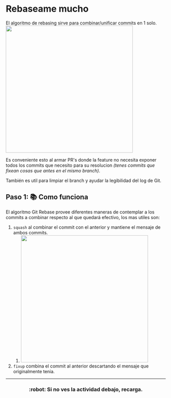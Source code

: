 # Rebaseame mucho
El algoritmo de rebasing sirve para combinar/unificar commits en 1 solo. 
<img src="https://blog.axosoft.com/wp-content/uploads/2017/06/Squash.gif" width="400px">


Es conveniente esto al armar PR's donde la feature no necesita exponer todos los commits que necesito para su resolucion _(tenes commits que fixean cosas que antes en el mismo branch)_.

También es util para limpiar el branch y ayudar la legibilidad del log de Git.

## Paso 1: :books: Como funciona 
El algoritmo Git Rebase provee diferentes maneras de contemplar a los commits a combinar respecto al que quedará efectivo, los mas utiles son:
1. `squash` al combinar el commit con el anterior y mantiene el mensaje de ambos commits.
   1. <img src="https://blog.axosoft.com/wp-content/uploads/2017/06/Commits-to-be-squashed.gif" width="400px">
2. `fixup` combina el commit al anterior descartando el mensaje que originalmente tenia.


<hr>
<h3 align="center"> :robot: Si no ves la actividad debajo, recarga.</h3>